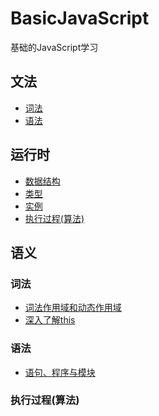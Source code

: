 # BasicJavaScript
基础的JavaScript学习

## 文法
  - [词法](#词法)
  - [语法](https://github.com/XiongJingzhi/BasicJavaScript/blob/master/src/syntax.js)

## 运行时
 - [数据结构](#数据结构)
  - [类型](https://github.com/XiongJingzhi/BasicJavaScript/blob/master/src/data_types.js)
  - [实例](https://github.com/XiongJingzhi/BasicJavaScript/blob/master/src/lexical_grammar.js)
 - [执行过程(算法)](#执行过程(算法))
  
## 语义


### 词法
  - [词法作用域和动态作用域](https://github.com/XiongJingzhi/BasicJavaScript/blob/master/src/lexical_grammar.js)
  - [深入了解this](https://github.com/XiongJingzhi/BasicJavaScript/blob/master/src/this.js)
### 语法
  - [语句、程序与模块](https://github.com/XiongJingzhi/BasicJavaScript/blob/master/src/statement_program_module.js)

### 执行过程(算法)


